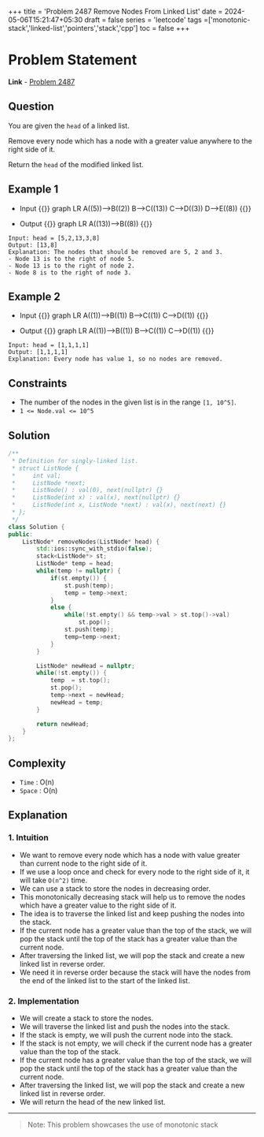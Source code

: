 +++
title = 'Problem 2487 Remove Nodes From Linked List'
date = 2024-05-06T15:21:47+05:30
draft = false
series = 'leetcode'
tags =['monotonic-stack','linked-list','pointers','stack','cpp']
toc = false
+++

# Problem Statement

**Link** - [Problem 2487](https://leetcode.com/problems/remove-linked-list-elements/description/)

## Question

You are given the `head` of a linked list.

Remove every node which has a node with a greater value anywhere to the right side of it.

Return the `head` of the modified linked list.

## Example 1

- Input
  {{<mermaid>}}
  graph LR
  A((5))-->B((2))
  B-->C((13))
  C-->D((3))
  D-->E((8))
  {{</mermaid>}}

- Output
  {{<mermaid>}}
  graph LR
  A((13))-->B((8))
  {{</mermaid>}}

```text
Input: head = [5,2,13,3,8]
Output: [13,8]
Explanation: The nodes that should be removed are 5, 2 and 3.
- Node 13 is to the right of node 5.
- Node 13 is to the right of node 2.
- Node 8 is to the right of node 3.
```

## Example 2

- Input
  {{<mermaid>}}
  graph LR
  A((1))-->B((1))
  B-->C((1))
  C-->D((1))
  {{</mermaid>}}

- Output
  {{<mermaid>}}
  graph LR
  A((1))-->B((1))
  B-->C((1))
  C-->D((1))
  {{</mermaid>}}

```text
Input: head = [1,1,1,1]
Output: [1,1,1,1]
Explanation: Every node has value 1, so no nodes are removed.
```

## Constraints

- The number of the nodes in the given list is in the range `[1, 10^5]`.
- `1 <= Node.val <= 10^5`

## Solution

```cpp
/**
 * Definition for singly-linked list.
 * struct ListNode {
 *     int val;
 *     ListNode *next;
 *     ListNode() : val(0), next(nullptr) {}
 *     ListNode(int x) : val(x), next(nullptr) {}
 *     ListNode(int x, ListNode *next) : val(x), next(next) {}
 * };
 */
class Solution {
public:
    ListNode* removeNodes(ListNode* head) {
        std::ios::sync_with_stdio(false);
        stack<ListNode*> st;
        ListNode* temp = head;
        while(temp != nullptr) {
            if(st.empty()) {
                st.push(temp);
                temp = temp->next;
            }
            else {
                while(!st.empty() && temp->val > st.top()->val)
                    st.pop();
                st.push(temp);
                temp=temp->next;
            }
        }

        ListNode* newHead = nullptr;
        while(!st.empty()) {
            temp  = st.top();
            st.pop();
            temp->next = newHead;
            newHead = temp;
        }

        return newHead;
    }
};
```

## Complexity

- `Time` : O(n)
- `Space` : O(n)

## Explanation

### 1. Intuition

- We want to remove every node which has a node with value greater than current node to the right side of it.
- If we use a loop once and check for every node to the right side of it, it will take `O(n^2)` time.
- We can use a stack to store the nodes in decreasing order.
- This monotonically decreasing stack will help us to remove the nodes which have a greater value to the right side of it.
- The idea is to traverse the linked list and keep pushing the nodes into the stack.
- If the current node has a greater value than the top of the stack, we will pop the stack until the top of the stack has a greater value than the current node.
- After traversing the linked list, we will pop the stack and create a new linked list in reverse order.
- We need it in reverse order because the stack will have the nodes from the end of the linked list to the start of the linked list.

### 2. Implementation

- We will create a stack to store the nodes.
- We will traverse the linked list and push the nodes into the stack.
- If the stack is empty, we will push the current node into the stack.
- If the stack is not empty, we will check if the current node has a greater value than the top of the stack.
- If the current node has a greater value than the top of the stack, we will pop the stack until the top of the stack has a greater value than the current node.
- After traversing the linked list, we will pop the stack and create a new linked list in reverse order.
- We will return the head of the new linked list.

---

> Note: This problem showcases the use of monotonic stack
